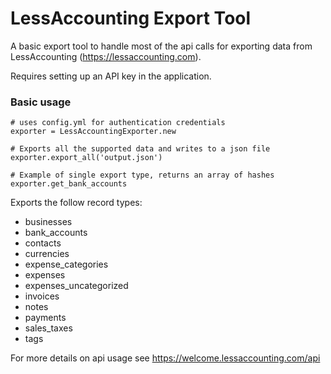 LessAccounting Export Tool
======================

A basic export tool to handle most of the api calls for exporting data from LessAccounting (https://lessaccounting.com).

Requires setting up an API key in the application.

### Basic usage
```
# uses config.yml for authentication credentials
exporter = LessAccountingExporter.new

# Exports all the supported data and writes to a json file
exporter.export_all('output.json')

# Example of single export type, returns an array of hashes
exporter.get_bank_accounts
```
Exports the follow record types:
- businesses
- bank_accounts
- contacts
- currencies
- expense_categories
- expenses
- expenses_uncategorized
- invoices
- notes
- payments
- sales_taxes
- tags

For more details on api usage see https://welcome.lessaccounting.com/api
